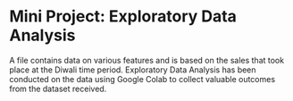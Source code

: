 # Mini Project: Exploratory Data Analysis
A file contains data on various features and is based on the sales that took place at the Diwali time period. Exploratory Data Analysis has been conducted on the data using Google Colab to collect valuable outcomes from the dataset received. 
